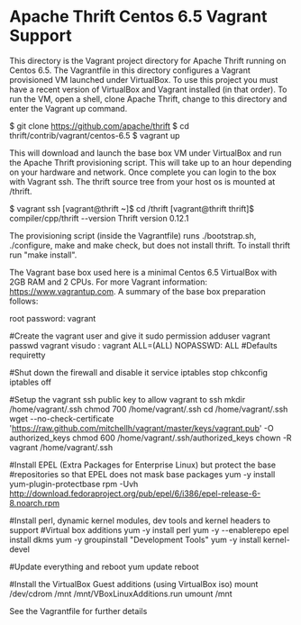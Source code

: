 Apache Thrift Centos 6.5 Vagrant Support
========================================
This directory is the Vagrant project directory for Apache Thrift running on Centos 6.5. The Vagrantfile in this directory configures a Vagrant provisioned VM launched under VirtualBox. To use this project you must have a recent version of VirtualBox and Vagrant installed (in that order). To run the VM, open a shell, clone Apache Thrift, change to this directory and enter the Vagrant up command.

   $ git clone https://github.com/apache/thrift
   $ cd thrift/contrib/vagrant/centos-6.5
   $ vagrant up

This will download and launch the base box VM under VirtualBox and run the Apache Thrift provisioning script. This will take up to an hour depending on your hardware and network. Once complete you can login to the box with Vagrant ssh. The thrift source tree from your host os is mounted at /thrift.

   $ vagrant ssh
   [vagrant@thrift ~]$ cd /thrift
   [vagrant@thrift thrift]$ compiler/cpp/thrift --version
   Thrift version 0.12.1

The provisioning script (inside the Vagrantfile) runs ./bootstrap.sh, ./configure, make and make check, but does not install thrift. To install thrift run "make install".

The Vagrant base box used here is a minimal Centos 6.5 VirtualBox with 2GB RAM and 2 CPUs. For more Vagrant information: https://www.vagrantup.com. A summary of the base box preparation follows:

root password: vagrant

#Create the vagrant user and give it sudo permission
adduser vagrant
passwd vagrant
visudo  :  vagrant ALL=(ALL) NOPASSWD: ALL
           #Defaults requiretty

#Shut down the firewall and disable it
service iptables stop
chkconfig iptables off

#Setup the vagrant ssh public key to allow vagrant to ssh
mkdir /home/vagrant/.ssh
chmod 700 /home/vagrant/.ssh
cd /home/vagrant/.ssh
wget --no-check-certificate 'https://raw.github.com/mitchellh/vagrant/master/keys/vagrant.pub' -O authorized_keys
chmod 600 /home/vagrant/.ssh/authorized_keys
chown -R vagrant /home/vagrant/.ssh

#Install EPEL (Extra Packages for Enterprise Linux) but protect the base
#repositories so that EPEL does not mask base packages
yum -y install yum-plugin-protectbase
rpm -Uvh http://download.fedoraproject.org/pub/epel/6/i386/epel-release-6-8.noarch.rpm

#Install perl, dynamic kernel modules, dev tools and kernel headers to support
#Virtual box additions
yum -y install perl
yum -y --enablerepo epel install dkms
yum -y groupinstall "Development Tools"
yum -y install kernel-devel

#Update everything and reboot
yum update
reboot

#Install the VirtualBox Guest additions (using VirtualBox iso)
mount /dev/cdrom /mnt
/mnt/VBoxLinuxAdditions.run
umount /mnt

See the Vagrantfile for further details
